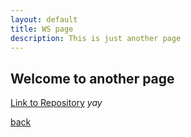 ```yaml
---
layout: default
title: WS page
description: This is just another page
---
```


## Welcome to another page

[Link to Repository](https://github.com/ChristianGCenteno/webScrapingCM)
_yay_

[back](./)
